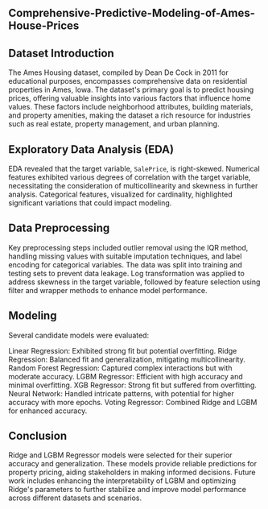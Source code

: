 ## Comprehensive-Predictive-Modeling-of-Ames-House-Prices

## Dataset Introduction
The Ames Housing dataset, compiled by Dean De Cock in 2011 for educational purposes, encompasses comprehensive data on residential properties in Ames, Iowa. The dataset's primary goal is to predict housing prices, offering valuable insights into various factors that influence home values. These factors include neighborhood attributes, building materials, and property amenities, making the dataset a rich resource for industries such as real estate, property management, and urban planning.

## Exploratory Data Analysis (EDA)
EDA revealed that the target variable, ```SalePrice```, is right-skewed. Numerical features exhibited various degrees of correlation with the target variable, necessitating the consideration of multicollinearity and skewness in further analysis. Categorical features, visualized for cardinality, highlighted significant variations that could impact modeling.

## Data Preprocessing
Key preprocessing steps included outlier removal using the IQR method, handling missing values with suitable imputation techniques, and label encoding for categorical variables. The data was split into training and testing sets to prevent data leakage. Log transformation was applied to address skewness in the target variable, followed by feature selection using filter and wrapper methods to enhance model performance.

## Modeling
Several candidate models were evaluated:

Linear Regression: Exhibited strong fit but potential overfitting.
Ridge Regression: Balanced fit and generalization, mitigating multicollinearity.
Random Forest Regression: Captured complex interactions but with moderate accuracy.
LGBM Regressor: Efficient with high accuracy and minimal overfitting.
XGB Regressor: Strong fit but suffered from overfitting.
Neural Network: Handled intricate patterns, with potential for higher accuracy with more epochs.
Voting Regressor: Combined Ridge and LGBM for enhanced accuracy.

## Conclusion
Ridge and LGBM Regressor models were selected for their superior accuracy and generalization. These models provide reliable predictions for property pricing, aiding stakeholders in making informed decisions. Future work includes enhancing the interpretability of LGBM and optimizing Ridge's parameters to further stabilize and improve model performance across different datasets and scenarios.


